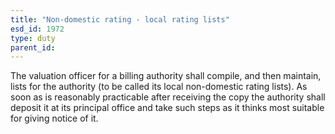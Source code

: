 ```yaml
---
title: "Non-domestic rating - local rating lists"
esd_id: 1972
type: duty
parent_id:  
---
```


The valuation officer for a billing authority shall compile, and then maintain, lists for the authority (to be called its local non-domestic rating lists).  As soon as is reasonably practicable after receiving the copy the authority shall deposit it at its principal office and take such steps as it thinks most suitable for giving notice of it.

